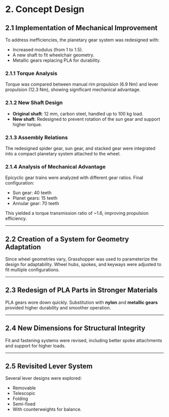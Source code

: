 # 2. Concept Design

## 2.1 Implementation of Mechanical Improvement
To address inefficiencies, the planetary gear system was redesigned with:
- Increased modulus (from 1 to 1.5).
- A new shaft to fit wheelchair geometry.
- Metallic gears replacing PLA for durability.

### 2.1.1 Torque Analysis
Torque was compared between manual rim propulsion (6.9 Nm) and lever propulsion (12.3 Nm), showing significant mechanical advantage.

### 2.1.2 New Shaft Design
- **Original shaft**: 12 mm, carbon steel, handled up to 100 kg load.  
- **New shaft**: Redesigned to prevent rotation of the sun gear and support higher torque.

### 2.1.3 Assembly Relations
The redesigned spider gear, sun gear, and stacked gear were integrated into a compact planetary system attached to the wheel.

### 2.1.4 Analysis of Mechanical Advantage
Epicyclic gear trains were analyzed with different gear ratios. Final configuration:  
- Sun gear: 40 teeth  
- Planet gears: 15 teeth  
- Annular gear: 70 teeth  

This yielded a torque transmission ratio of ~1.6, improving propulsion efficiency.

---

## 2.2 Creation of a System for Geometry Adaptation
Since wheel geometries vary, Grasshopper was used to parameterize the design for adaptability. Wheel hubs, spokes, and keyways were adjusted to fit multiple configurations.

---

## 2.3 Redesign of PLA Parts in Stronger Materials
PLA gears wore down quickly. Substitution with **nylon** and **metallic gears** provided higher durability and smoother operation.

---

## 2.4 New Dimensions for Structural Integrity
Fit and fastening systems were revised, including better spoke attachments and support for higher loads.

---

## 2.5 Revisited Lever System
Several lever designs were explored:
- Removable  
- Telescopic  
- Folding  
- Semi-fixed  
- With counterweights for balance.
